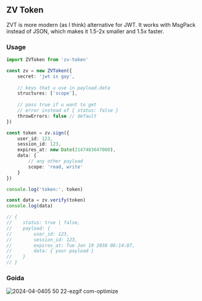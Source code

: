 ## ZV Token
ZVT is more modern (as I think) alternative for JWT. It works with MsgPack instead of JSON, which makes it 1.5-2x smaller and 1.5x faster.

### Usage

```ts
import ZVToken from 'zv-token'

const zv = new ZVToken({
    secret: 'jwt is gay',
    
    // keys that u use in payload.data
    structures: ['scope'],
    
    // pass true if u want to get
    // error instead of { status: false } 
    throwErrors: false // default
})

const token = zv.sign({
    user_id: 123,
    session_id: 123,
    expires_at: new Date(2147483647000),
    data: {
        // any other payload
        scope: 'read, write'
    }
})

console.log('token:', token)

const data = zv.verify(token)
console.log(data) 

// { 
//    status: true | false,
//    payload: {
//        user_id: 123,
//        session_id: 123,
//        expires_at: Tue Jan 19 2038 06:14:07,
//        data: { your payload }
//    }
// }
```

### Goida
![2024-04-0405 50 22-ezgif com-optimize](https://github.com/zoto-ff/zv-token/assets/142039751/8937d186-0eb1-419c-97bb-7aae319e6a69)
